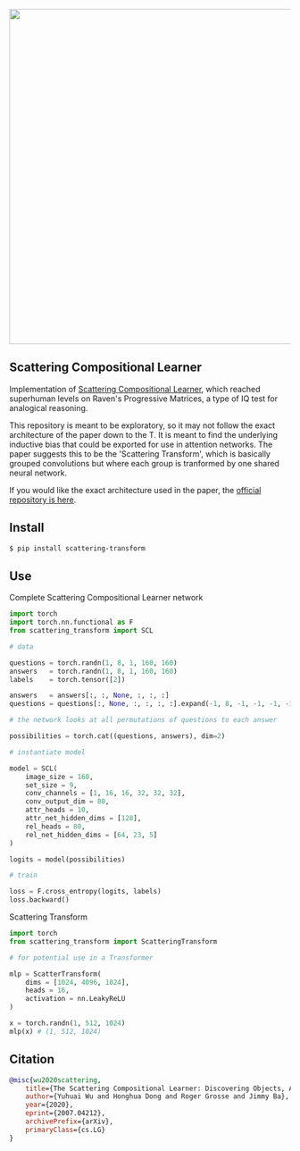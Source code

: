 <img src="./scattering.png" width="600px"></img>

## Scattering Compositional Learner

Implementation of <a href="https://arxiv.org/abs/2007.04212">Scattering Compositional Learner</a>, which reached superhuman levels on Raven's Progressive Matrices, a type of IQ test for analogical reasoning.

This repository is meant to be exploratory, so it may not follow the exact architecture of the paper down to the T. It is meant to find the underlying inductive bias that could be exported for use in attention networks. The paper suggests this to be the 'Scattering Transform', which is basically  grouped convolutions but where each group is tranformed by one shared neural network.

If you would like the exact architecture used in the paper, the <a href="https://github.com/dhh1995/SCL">official repository is here</a>.

## Install

```bash
$ pip install scattering-transform
```

## Use

Complete Scattering Compositional Learner network

```python
import torch
import torch.nn.functional as F
from scattering_transform import SCL

# data

questions = torch.randn(1, 8, 1, 160, 160)
answers   = torch.randn(1, 8, 1, 160, 160)
labels    = torch.tensor([2])

answers   = answers[:, :, None, :, :, :]
questions = questions[:, None, :, :, :, :].expand(-1, 8, -1, -1, -1, -1)

# the network looks at all permutations of questions to each answer

possibilities = torch.cat((questions, answers), dim=2)

# instantiate model

model = SCL(
    image_size = 160,
    set_size = 9,
    conv_channels = [1, 16, 16, 32, 32, 32],
    conv_output_dim = 80,
    attr_heads = 10,
    attr_net_hidden_dims = [128],
    rel_heads = 80,
    rel_net_hidden_dims = [64, 23, 5]
)

logits = model(possibilities)

# train

loss = F.cross_entropy(logits, labels)
loss.backward()
```

Scattering Transform

```python
import torch
from scattering_transform import ScatteringTransform

# for potential use in a Transformer

mlp = ScatterTransform(
    dims = [1024, 4096, 1024],
    heads = 16,
    activation = nn.LeakyReLU
)

x = torch.randn(1, 512, 1024)
mlp(x) # (1, 512, 1024)
```

## Citation

```bibtex
@misc{wu2020scattering,
    title={The Scattering Compositional Learner: Discovering Objects, Attributes, Relationships in Analogical Reasoning},
    author={Yuhuai Wu and Honghua Dong and Roger Grosse and Jimmy Ba},
    year={2020},
    eprint={2007.04212},
    archivePrefix={arXiv},
    primaryClass={cs.LG}
}
```

